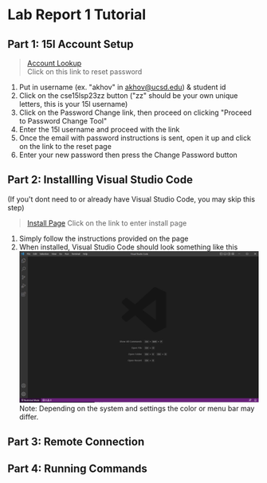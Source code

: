 # Lab Report 1 Tutorial
## Part 1: 15l Account Setup
> [Account Lookup](https://sdacs.ucsd.edu/~icc/index.php)  
> Click on this link to reset password

1. Put in username (ex. "akhov" in akhov@ucsd.edu) & student id
2. Click on the cse15lsp23zz button ("zz" should be your own unique letters, this is your 15l username)
3. Click on the Password Change link, then proceed on clicking "Proceed to Password Change Tool"
4. Enter the 15l username and proceed with the link
5. Once the email with password instructions is sent, open it up and click on the link to the reset page
6. Enter your new password then press the Change Password button

## Part 2: Installling Visual Studio Code
(If you't dont need to or already have Visual Studio Code, you may skip this step)
>[Install Page](https://code.visualstudio.com/) 
>  Click on the link to enter install page
1. Simply follow the instructions provided on the page
2. When installed, Visual Studio Code should look something like this 
![Image](vscode.png)
Note: Depending on the system and settings the color or menu bar may differ.
## Part 3: Remote Connection

## Part 4: Running Commands

